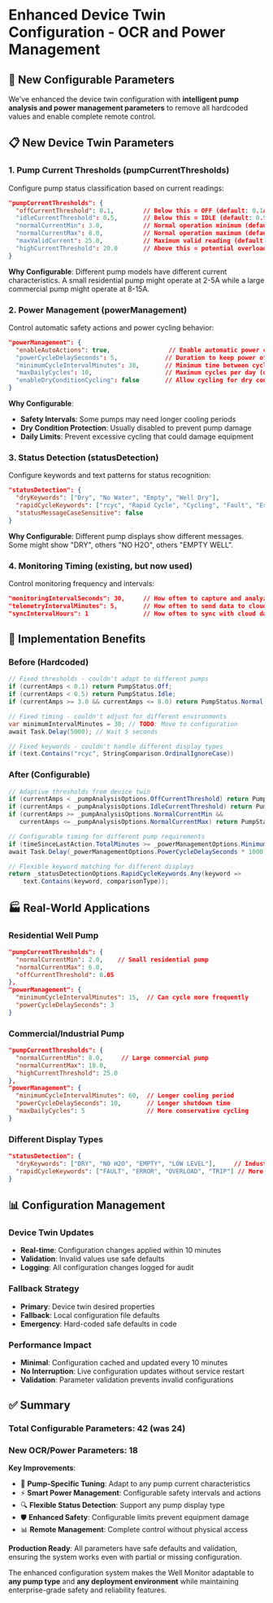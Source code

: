 # Enhanced Device Twin Configuration - OCR and Power Management

## 🎯 New Configurable Parameters

We've enhanced the device twin configuration with **intelligent pump analysis and power management parameters** to remove all hardcoded values and enable complete remote control.

## 📋 New Device Twin Parameters

### **1. Pump Current Thresholds (pumpCurrentThresholds)**

Configure pump status classification based on current readings:

```json
"pumpCurrentThresholds": {
  "offCurrentThreshold": 0.1,        // Below this = OFF (default: 0.1A)
  "idleCurrentThreshold": 0.5,       // Below this = IDLE (default: 0.5A)  
  "normalCurrentMin": 3.0,           // Normal operation minimum (default: 3.0A)
  "normalCurrentMax": 8.0,           // Normal operation maximum (default: 8.0A)
  "maxValidCurrent": 25.0,           // Maximum valid reading (default: 25.0A)
  "highCurrentThreshold": 20.0       // Above this = potential overload (default: 20.0A)
}
```

**Why Configurable**: Different pump models have different current characteristics. A small residential pump might operate at 2-5A while a large commercial pump might operate at 8-15A.

### **2. Power Management (powerManagement)**

Control automatic safety actions and power cycling behavior:

```json
"powerManagement": {
  "enableAutoActions": true,                // Enable automatic power cycling (default: true)
  "powerCycleDelaySeconds": 5,             // Duration to keep power off (default: 5s)
  "minimumCycleIntervalMinutes": 30,       // Minimum time between cycles (default: 30min)
  "maxDailyCycles": 10,                    // Maximum cycles per day (default: 10)
  "enableDryConditionCycling": false       // Allow cycling for dry conditions (default: false)
}
```

**Why Configurable**: 
- **Safety Intervals**: Some pumps may need longer cooling periods
- **Dry Condition Protection**: Usually disabled to prevent pump damage
- **Daily Limits**: Prevent excessive cycling that could damage equipment

### **3. Status Detection (statusDetection)**

Configure keywords and text patterns for status recognition:

```json
"statusDetection": {
  "dryKeywords": ["Dry", "No Water", "Empty", "Well Dry"],
  "rapidCycleKeywords": ["rcyc", "Rapid Cycle", "Cycling", "Fault", "Error"],
  "statusMessageCaseSensitive": false
}
```

**Why Configurable**: Different pump displays show different messages. Some might show "DRY", others "NO H2O", others "EMPTY WELL".

### **4. Monitoring Timing (existing, but now used)**

Control monitoring frequency and intervals:

```json
"monitoringIntervalSeconds": 30,     // How often to capture and analyze (default: 30s)
"telemetryIntervalMinutes": 5,       // How often to send data to cloud (default: 5min)
"syncIntervalHours": 1               // How often to sync with cloud database (default: 1hr)
```

## 🔧 Implementation Benefits

### **Before (Hardcoded)**
```csharp
// Fixed thresholds - couldn't adapt to different pumps
if (currentAmps < 0.1) return PumpStatus.Off;
if (currentAmps < 0.5) return PumpStatus.Idle;
if (currentAmps >= 3.0 && currentAmps <= 8.0) return PumpStatus.Normal;

// Fixed timing - couldn't adjust for different environments
var minimumIntervalMinutes = 30; // TODO: Move to configuration
await Task.Delay(5000); // Wait 5 seconds

// Fixed keywords - couldn't handle different display types
if (text.Contains("rcyc", StringComparison.OrdinalIgnoreCase))
```

### **After (Configurable)**
```csharp
// Adaptive thresholds from device twin
if (currentAmps < _pumpAnalysisOptions.OffCurrentThreshold) return PumpStatus.Off;
if (currentAmps < _pumpAnalysisOptions.IdleCurrentThreshold) return PumpStatus.Idle;
if (currentAmps >= _pumpAnalysisOptions.NormalCurrentMin && 
   currentAmps <= _pumpAnalysisOptions.NormalCurrentMax) return PumpStatus.Normal;

// Configurable timing for different pump requirements
if (timeSinceLastAction.TotalMinutes >= _powerManagementOptions.MinimumCycleIntervalMinutes)
await Task.Delay(_powerManagementOptions.PowerCycleDelaySeconds * 1000);

// Flexible keyword matching for different displays
return _statusDetectionOptions.RapidCycleKeywords.Any(keyword => 
    text.Contains(keyword, comparisonType));
```

## 🏭 Real-World Applications

### **Residential Well Pump**
```json
"pumpCurrentThresholds": {
  "normalCurrentMin": 2.0,    // Small residential pump
  "normalCurrentMax": 6.0,
  "offCurrentThreshold": 0.05
},
"powerManagement": {
  "minimumCycleIntervalMinutes": 15,  // Can cycle more frequently
  "powerCycleDelaySeconds": 3
}
```

### **Commercial/Industrial Pump**
```json
"pumpCurrentThresholds": {
  "normalCurrentMin": 8.0,     // Large commercial pump
  "normalCurrentMax": 18.0,
  "highCurrentThreshold": 25.0
},
"powerManagement": {
  "minimumCycleIntervalMinutes": 60,  // Longer cooling period
  "powerCycleDelaySeconds": 10,       // Longer shutdown time
  "maxDailyCycles": 5                 // More conservative cycling
}
```

### **Different Display Types**
```json
"statusDetection": {
  "dryKeywords": ["DRY", "NO H2O", "EMPTY", "LOW LEVEL"],     // Industrial display
  "rapidCycleKeywords": ["FAULT", "ERROR", "OVERLOAD", "TRIP"] // More technical terms
}
```

## 📊 Configuration Management

### **Device Twin Updates**
- **Real-time**: Configuration changes applied within 10 minutes
- **Validation**: Invalid values use safe defaults
- **Logging**: All configuration changes logged for audit

### **Fallback Strategy**
- **Primary**: Device twin desired properties
- **Fallback**: Local configuration file defaults  
- **Emergency**: Hard-coded safe defaults in code

### **Performance Impact**
- **Minimal**: Configuration cached and updated every 10 minutes
- **No Interruption**: Live configuration updates without service restart
- **Validation**: Parameter validation prevents invalid configurations

## ✅ Summary

### **Total Configurable Parameters**: 42 (was 24)
### **New OCR/Power Parameters**: 18

**Key Improvements**:
- 🎯 **Pump-Specific Tuning**: Adapt to any pump current characteristics
- ⚡ **Smart Power Management**: Configurable safety intervals and actions
- 🔍 **Flexible Status Detection**: Support any pump display type
- 🛡️ **Enhanced Safety**: Configurable limits prevent equipment damage
- 📊 **Remote Management**: Complete control without physical access

**Production Ready**: All parameters have safe defaults and validation, ensuring the system works even with partial or missing configuration.

The enhanced configuration system makes the Well Monitor adaptable to **any pump type** and **any deployment environment** while maintaining enterprise-grade safety and reliability features.
